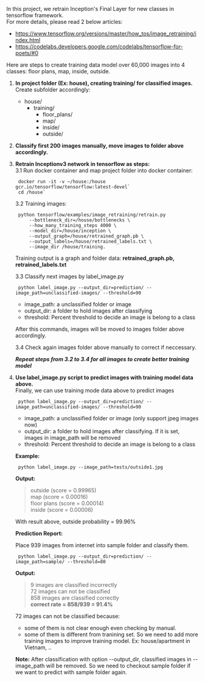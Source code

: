 In this project, we retrain Inception's Final Layer for new classes in tensorflow framework.  
For more details, please read 2 below articles:  
-   https://www.tensorflow.org/versions/master/how_tos/image_retraining/index.html  
-   https://codelabs.developers.google.com/codelabs/tensorflow-for-poets/#0

Here are steps to create training data model over 60,000 images into 4 classes:  floor plans,  map, inside, outside.  

1. **In project folder (Ex: **house**), creating training/ for classified images.**
   Create subfolder accordingly:
    + house/
        + training/
            + floor_plans/
            + map/
            + inside/
            + outside/
2.  **Classify first 200 images manually, move images to folder above accordingly.**  
3. **Retrain Inceptionv3 network in tensorflow as steps:**  
    3.1   Run docker container and map project folder into docker container:

        docker run -it -v ~/house:/house  gcr.io/tensorflow/tensorflow:latest-devel`
        cd /house`
    
    3.2 Training images:  

        python tensorflow/examples/image_retraining/retrain.py 
            --bottleneck_dir=/house/bottlenecks \  
            --how_many_training_steps 4000 \  
            --model_dir=/house/inception \  
            --output_graph=/house/retrained_graph.pb \  
            --output_labels=/house/retrained_labels.txt \  
            --image_dir /house/training.

    Training output is a graph and folder data: **retrained_graph.pb, retrained_labels.txt**  
    
    3.3 Classify next images by label_image.py
    
        python label_image.py --output_dir=prediction/ --image_path=unclassified-images/ --threshold=90  
        
    - image_path: a unclassified folder or image
    - output_dir: a folder to hold images after classifying
    - threshold: Percent threshold to decide an image is belong to a class  
    
    After this commands, images will be moved to images folder above accordingly.
    
    3.4 Check again images folder above manually to correct if neccessary.
    
    **_Repeat steps from 3.2 to 3.4 for all images to create better training model_**
   
4. **Use label_image.py script to predict images with training model data above.**  
    Finally, we can use training mode data above to predict images

        python label_image.py --output_dir=prediction/ --image_path=unclassified-images/ --threshold=90  
        
    - image_path: a unclassified folder or image (only support jpeg images now)  
    - output_dir: a folder to hold images after classifying. If it is set, images in image_path will be removed  
    - threshold: Percent threshold to decide an image is belong to a class  
    
    **Example:**
        
        python label_image.py --image_path=tests/outside1.jpg
        
    **Output:**
    >   outside (score = 0.99965)  
    >   map (score = 0.00016)  
    >   floor plans (score = 0.00014)  
    >   inside (score = 0.00006)  

    With result above, outside probability = 99.96%
    
    **Prediction Report:**

    Place 939 images from internet into sample folder and classify them. 
        
        python label_image.py --output_dir=prediction/ --image_path=sample/ --threshold=80
        
    **Output:**
    >   9 images are classified incorrectly  
    >   72 images can not be classified  
    >   858 images are classified correctly  
    >   **correct rate = 858/939 = 91.4%**  

    72 images can not be classified because:
    - some of them is not clear enough even checking by manual.
    - some of them is different from tranining set. So we need to add more training images to improve training model. Ex: house/apartment in Vietnam, ..

    **Note:** After classification with option --output_dir, classified images in --image_path will be removed. So we need to checkout sample folder if we want to predict with sample folder again.  
